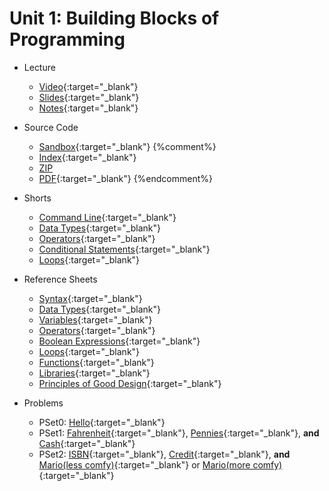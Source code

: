 # Unit 1: Building Blocks of Programming

* Lecture
  * [Video](https://video.cs50.net/2018/fall/lectures/1){:target="_blank"}
  * [Slides](https://cdn.cs50.net/2018/fall/lectures/1/lecture1.pdf){:target="_blank"}
  * [Notes](notes){:target="_blank"}
  
* Source Code
  * [Sandbox](https://sandbox.cs50.io/fbe800b2-4c6f-4bf4-8642-a853ee08ce5d){:target="_blank"}
  {%comment%}
  * [Index](https://cdn.cs50.net/2018/fall/lectures/1/src1/){:target="_blank"}
  * [ZIP](https://cdn.cs50.net/2018/fall/lectures/1/src1.zip)
  * [PDF](https://cdn.cs50.net/2018/fall/lectures/1/src1.pdf){:target="_blank"}
  {%endcomment%}
  
* Shorts
  * [Command Line](https://www.youtube.com/watch?v=lnYKOnz9ln8){:target="_blank"}
  * [Data Types](https://www.youtube.com/watch?v=q6K8KMqt8wQ){:target="_blank"}
  * [Operators](https://www.youtube.com/watch?v=7apBtlEkJzk){:target="_blank"}
  * [Conditional Statements](https://www.youtube.com/watch?v=FqUeHzvci10){:target="_blank"}
  * [Loops](https://www.youtube.com/watch?v=QOvo-xFL9II){:target="_blank"}
  

* Reference Sheets
  * [Syntax](https://ap.cs50.school/assets/pdfs/syntax.pdf){:target="_blank"}
  * [Data Types](https://ap.cs50.school/assets/pdfs/data_types.pdf){:target="_blank"}
  * [Variables](https://ap.cs50.school/assets/pdfs/variables.pdf){:target="_blank"}
  * [Operators](https://ap.cs50.school/assets/pdfs/operators.pdf){:target="_blank"}
  * [Boolean Expressions](https://ap.cs50.school/assets/pdfs/boolean_expressions.pdf){:target="_blank"}
  * [Loops](https://ap.cs50.school/assets/pdfs/loops.pdf){:target="_blank"}
  * [Functions](https://ap.cs50.school/assets/pdfs/functions.pdf){:target="_blank"}
  * [Libraries](https://ap.cs50.school/assets/pdfs/libraries.pdf){:target="_blank"}
  * [Principles of Good Design](https://ap.cs50.school/assets/pdfs/principles_of_good_design.pdf){:target="_blank"}

  
* Problems
  * PSet0: [Hello](https://docs.cs50.net/2019/ap/problems/hello/hello.html){:target="_blank"}
  * PSet1: [Fahrenheit](https://docs.cs50.net/2019/ap/problems/fahrenheit/fahrenheit.html){:target="_blank"}, [Pennies](https://docs.cs50.net/2019/ap/problems/pennies/pennies.html){:target="_blank"}, **and** [Cash](https://docs.cs50.net/2019/ap/problems/cash/cash.html){:target="_blank"}
  * PSet2: [ISBN](https://docs.cs50.net/2019/ap/problems/isbn/isbn.html){:target="_blank"}, [Credit](https://docs.cs50.net/2019/ap/problems/credit/credit.html){:target="_blank"}, **and** [Mario(less comfy)](https://docs.cs50.net/2019/ap/problems/mario/less/mario.html){:target="_blank"} or [Mario(more comfy)](https://docs.cs50.net/2019/ap/problems/mario/more/mario.html){:target="_blank"}

